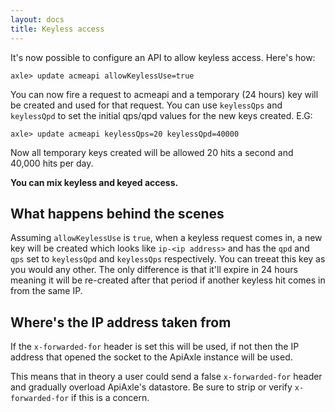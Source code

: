 ```yaml
---
layout: docs
title: Keyless access
---
```


It's now possible to configure an API to allow keyless access. Here's
how:

    axle> update acmeapi allowKeylessUse=true

You can now fire a request to acmeapi and a temporary (24 hours) key
will be created and used for that request. You can use `keylessQps`
and `keylessQpd` to set the initial qps/qpd values for the new keys
created. E.G:

    axle> update acmeapi keylessQps=20 keylessQpd=40000

Now all temporary keys created will be allowed 20 hits a second and
40,000 hits per day.

**You can mix keyless and keyed access.**

## What happens behind the scenes

Assuming `allowKeylessUse` is `true`, when a keyless request comes in,
a new key will be created which looks like `ip-<ip address>` and has
the `qpd` and `qps` set to `keylessQpd` and `keylessQps`
respectively. You can treeat this key as you would any other. The only
difference is that it'll expire in 24 hours meaning it will be
re-created after that period if another keyless hit comes in from the
same IP.

## Where's the IP address taken from

If the `x-forwarded-for` header is set this will be used, if not then
the IP address that opened the socket to the ApiAxle instance will be
used.

This means that in theory a user could send a false `x-forwarded-for`
header and gradually overload ApiAxle's datastore. Be sure to strip or
verify `x-forwarded-for` if this is a concern.
